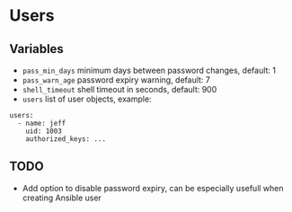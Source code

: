 # Users

## Variables

- `pass_min_days` minimum days between password changes, default: 1
- `pass_warn_age` password expiry warning, default: 7
- `shell_timeout` shell timeout in seconds, default: 900
- `users` list of user objects, example:

```
users:
  - name: jeff
    uid: 1003
    authorized_keys: ...
```

## TODO

- Add option to disable password expiry, can be especially usefull when creating Ansible user
